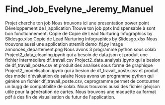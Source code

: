 # Find_Job_Evelyne_Jeremy_Manuel
Projet cherche ton job
Nous trouvons ici une presentation power point 
  Développement de l_application Trouve ton job.pptx
  Indispensable à sont bon fonctionnement.
    Copie de Copie de Lead Nurturing Infographics by Slidesgo.xlsx
    Copie de Lead Nurturing Infographics by Slidesgo.xlsx
Nous trouvons aussi une application stremlit
  demo_ftj.py
  Image annonces_departement.png
Nous avons 3 programme python sous colab
  Project2_data_cleaning.ipynb
    qui a besoin de data.json et produit une fichier intermédière df_travail.csv
  Project2_data_analysis.ipynb
    qui a besion de df_travail_poste.csv et produit des analises sous forme de graphique
  Project2_modelisation.ipynb
    qui a besion de df_travail_poste.csv et produit des model d'évaluation de salaire
  Nous avons un programme python qui génère un fichier df_travail_poste.csv, ceprogramme permet de contourner un bugg de compatibilité de colab.
  Nous trouvons aussi des fichier géojson utile pour la génération de cartes.
  Nous trouvons une maquette au format pdf à des fin de visualisation du futur de l'application.
  
